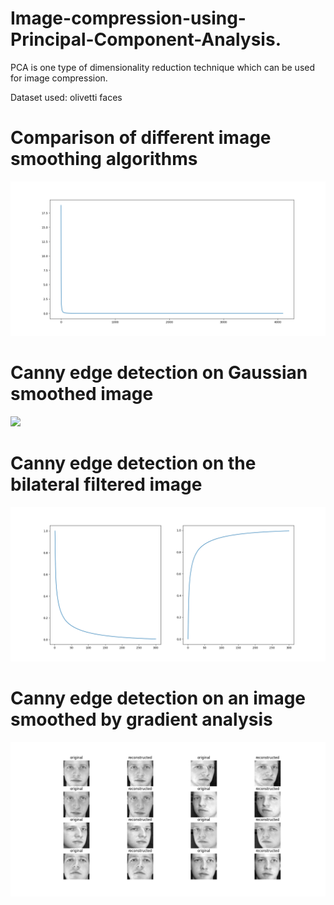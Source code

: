 # Image-compression-using-Principal-Component-Analysis.

PCA is one type of dimensionality reduction technique which can be used for image compression.

Dataset used: olivetti faces

# Comparison of different image smoothing algorithms
<img src="https://github.com/indranarendra/Image-compression-using-Principal-Component-Analysis./blob/main/results1.png">

# Canny edge detection on Gaussian smoothed image
<img src="https://github.com/indranarendra/Image-compression-using-Principal-Component-Analysis./blob/main/results2.png.png">

# Canny edge detection on the bilateral filtered image
<img src="https://github.com/indranarendra/Image-compression-using-Principal-Component-Analysis./blob/main/results3.png">

# Canny edge detection on an image smoothed by gradient analysis
<img src="https://github.com/indranarendra/Image-compression-using-Principal-Component-Analysis./blob/main/results4.png">
